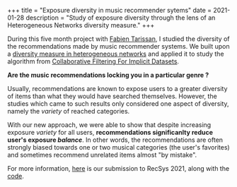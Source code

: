 +++
title =  "Exposure diversity in music recommender sytems"
date = 2021-01-28
description = "Study of exposure diversity through the lens of an Heterogeneous Networks diversity measure."
+++


During this five month project with [Fabien Tarissan](https://www-complexnetworks.lip6.fr/~tarissan/), I studied the diversity of the recommendations made by music recommender systems.
We built upon a [diversity measure in heterogeneous networks](https://arxiv.org/abs/2001.01296) and applied it to study the algorithm from [Collaborative Filtering For Implicit Datasets](https://ieeexplore.ieee.org/document/4781121).

**Are the music recommendations locking you in a particular genre ?**

Usually, recommendations are known to expose users to a greater diversity of items than what they would have searched themselves.
However, the studies which came to such results only considered one aspect of diversity, namely the *variety* of reached categories.

With our new approach, we were able to show that despite increasing exposure *variety* for all users, **recommendations significanlty reduce user's exposure *balance***. 
In other words, the recommendations are often strongly biased towards one or two musical categories (the user's favorites) and sometimes recommend unrelated items almost "by mistake".

For more information, [here](recodiv.pdf) is our submission to RecSys 2021, along with the [code](https://github.com/grodino/recodiv).